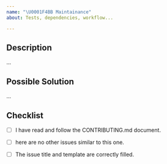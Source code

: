 ```yaml
---
name: "\U0001F4BB Maintainance"
about: Tests, dependencies, workflow...

---
```


<!------------------------------------------------------------------------------
│                  Please fill the following template.
│           For more information, see the CONTRIBUTING.md document
│            
│       ⚠ Only submit maintainance issues here. For help or questions to
│       the community, see the forum: https://foundation.zurb.com/forum
└------------------------------------------------------------------------------>

## Description

...


## Possible Solution
<!-------------------------------------------------------------------
│   What do you suggest to resolve this issue?
└------------------------------------------------------------------->

...


## Checklist
<!-------------------------------------------------------------------
│   Please ensure that all the following points are respected.
│   Fill with [x] the boxes once the rule is respected.
└------------------------------------------------------------------->
- [ ] I have read and follow the CONTRIBUTING.md document.
- [ ] here are no other issues similar to this one.
- [ ] The issue title and template are correctly filled.


<!------------------------------------------------------------------------------
            For more information, see the CONTRIBUTING.md document
              Thank you for your pull request and happy coding ;)
------------------------------------------------------------------------------->
